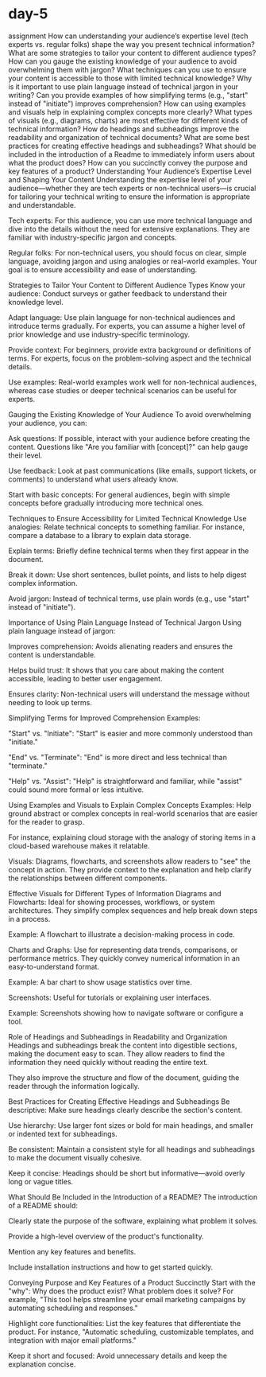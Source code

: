 # day-5
assignment
How can understanding your audience’s expertise level (tech experts vs. regular folks) shape the way you present technical information?
What are some strategies to tailor your content to different audience types?
How can you gauge the existing knowledge of your audience to avoid overwhelming them with jargon?
What techniques can you use to ensure your content is accessible to those with limited technical knowledge?
Why is it important to use plain language instead of technical jargon in your writing?
Can you provide examples of how simplifying terms (e.g., "start" instead of "initiate") improves comprehension?
How can using examples and visuals help in explaining complex concepts more clearly?
What types of visuals (e.g., diagrams, charts) are most effective for different kinds of technical information?
How do headings and subheadings improve the readability and organization of technical documents?
What are some best practices for creating effective headings and subheadings?
What should be included in the introduction of a Readme to immediately inform users about what the product does?
How can you succinctly convey the purpose and key features of a product?
Understanding Your Audience’s Expertise Level and Shaping Your Content
Understanding the expertise level of your audience—whether they are tech experts or non-technical users—is crucial for tailoring your technical writing to ensure the information is appropriate and understandable.

Tech experts: For this audience, you can use more technical language and dive into the details without the need for extensive explanations. They are familiar with industry-specific jargon and concepts.

Regular folks: For non-technical users, you should focus on clear, simple language, avoiding jargon and using analogies or real-world examples. Your goal is to ensure accessibility and ease of understanding.

Strategies to Tailor Your Content to Different Audience Types
Know your audience: Conduct surveys or gather feedback to understand their knowledge level.

Adapt language: Use plain language for non-technical audiences and introduce terms gradually. For experts, you can assume a higher level of prior knowledge and use industry-specific terminology.

Provide context: For beginners, provide extra background or definitions of terms. For experts, focus on the problem-solving aspect and the technical details.

Use examples: Real-world examples work well for non-technical audiences, whereas case studies or deeper technical scenarios can be useful for experts.

Gauging the Existing Knowledge of Your Audience
To avoid overwhelming your audience, you can:

Ask questions: If possible, interact with your audience before creating the content. Questions like "Are you familiar with [concept]?" can help gauge their level.

Use feedback: Look at past communications (like emails, support tickets, or comments) to understand what users already know.

Start with basic concepts: For general audiences, begin with simple concepts before gradually introducing more technical ones.

Techniques to Ensure Accessibility for Limited Technical Knowledge
Use analogies: Relate technical concepts to something familiar. For instance, compare a database to a library to explain data storage.

Explain terms: Briefly define technical terms when they first appear in the document.

Break it down: Use short sentences, bullet points, and lists to help digest complex information.

Avoid jargon: Instead of technical terms, use plain words (e.g., use "start" instead of "initiate").

Importance of Using Plain Language Instead of Technical Jargon
Using plain language instead of jargon:

Improves comprehension: Avoids alienating readers and ensures the content is understandable.

Helps build trust: It shows that you care about making the content accessible, leading to better user engagement.

Ensures clarity: Non-technical users will understand the message without needing to look up terms.

Simplifying Terms for Improved Comprehension
Examples:

"Start" vs. "Initiate": "Start" is easier and more commonly understood than "initiate."

"End" vs. "Terminate": "End" is more direct and less technical than "terminate."

"Help" vs. "Assist": "Help" is straightforward and familiar, while "assist" could sound more formal or less intuitive.

Using Examples and Visuals to Explain Complex Concepts
Examples: Help ground abstract or complex concepts in real-world scenarios that are easier for the reader to grasp.

For instance, explaining cloud storage with the analogy of storing items in a cloud-based warehouse makes it relatable.

Visuals: Diagrams, flowcharts, and screenshots allow readers to "see" the concept in action. They provide context to the explanation and help clarify the relationships between different components.

Effective Visuals for Different Types of Information
Diagrams and Flowcharts: Ideal for showing processes, workflows, or system architectures. They simplify complex sequences and help break down steps in a process.

Example: A flowchart to illustrate a decision-making process in code.

Charts and Graphs: Use for representing data trends, comparisons, or performance metrics. They quickly convey numerical information in an easy-to-understand format.

Example: A bar chart to show usage statistics over time.

Screenshots: Useful for tutorials or explaining user interfaces.

Example: Screenshots showing how to navigate software or configure a tool.

Role of Headings and Subheadings in Readability and Organization
Headings and subheadings break the content into digestible sections, making the document easy to scan. They allow readers to find the information they need quickly without reading the entire text.

They also improve the structure and flow of the document, guiding the reader through the information logically.

Best Practices for Creating Effective Headings and Subheadings
Be descriptive: Make sure headings clearly describe the section's content.

Use hierarchy: Use larger font sizes or bold for main headings, and smaller or indented text for subheadings.

Be consistent: Maintain a consistent style for all headings and subheadings to make the document visually cohesive.

Keep it concise: Headings should be short but informative—avoid overly long or vague titles.

What Should Be Included in the Introduction of a README?
The introduction of a README should:

Clearly state the purpose of the software, explaining what problem it solves.

Provide a high-level overview of the product's functionality.

Mention any key features and benefits.

Include installation instructions and how to get started quickly.

Conveying Purpose and Key Features of a Product Succinctly
Start with the "why": Why does the product exist? What problem does it solve? For example, "This tool helps streamline your email marketing campaigns by automating scheduling and responses."

Highlight core functionalities: List the key features that differentiate the product. For instance, "Automatic scheduling, customizable templates, and integration with major email platforms."

Keep it short and focused: Avoid unnecessary details and keep the explanation concise.
